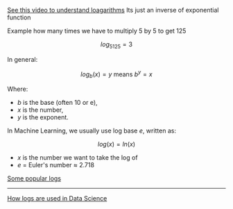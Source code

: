 [See this video to understand loagarithms](https://youtu.be/KzQQCtgzQbw?si=hlr96XYssDKGjFua)
Its just an inverse of exponential function

Example how many times we have to multiply 5 by 5 to get 125
```math
log_5125 = 3
```
In general:

```math
log_b(x) = y \text{ means }b^y = x
```
Where:
- $b$ is the base (often 10 or e),
- $x$ is the number,
- $y$ is the exponent.


In Machine Learning, we usually use log base $e$, written as:

```math
log(x) = ln(x)
```
- $x$ is the number we want to take the log of
- $e$ = Euler's number ≈ 2.718


[Some popular logs](https://youtu.be/KzQQCtgzQbw?si=w-yyO691JtsAmvoj&t=125)

---
[How logs are used in Data Science](https://youtu.be/KzQQCtgzQbw?si=meF2f1yeHzPd7wrt&t=157)
